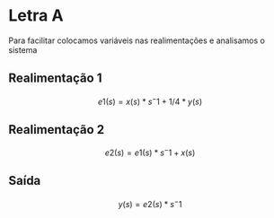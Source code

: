 # Letra A
Para facilitar colocamos variáveis nas realimentações e analisamos o sistema

## Realimentação 1

$$ e1(s) = { x(s)*s^-1 + 1/4 * y(s) } $$

## Realimentação 2

$$ e2(s) = { e1(s)*s^-1 + x(s) } $$

## Saída

$$ y(s) = { e2(s)*s^-1 } $$ 

